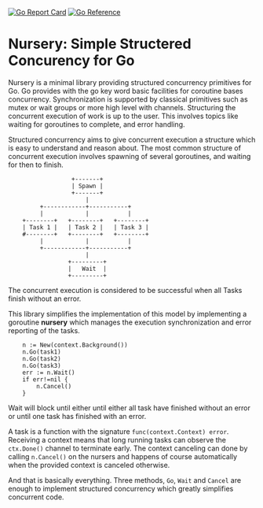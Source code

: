 [![Go Report Card](https://goreportcard.com/badge/github.com/flicaflow/nursery)](https://goreportcard.com/report/github.com/flicaflow/nursery) [![Go Reference](https://pkg.go.dev/badge/github.com/flicaflow/nursery.svg)](https://pkg.go.dev/github.com/flicaflow/nursery)


# Nursery: Simple Structered Concurency for Go

Nursery is a minimal library providing structured concurrency primitives for Go.
Go provides with the go key word basic facilities for coroutine bases concurrency. 
Synchronization is supported by classical primitives such as mutex or wait groups or more high level with channels.
Structuring the concurrent execution of work is up to the user.
This involves topics like waiting for goroutines to complete, and error handling.

Structured concurrency aims to give concurrent execution a structure which is easy to understand and reason about.
The most common structure of concurrent execution involves spawning of several goroutines, and waiting for then to finish.
```
                  +-------+
                  | Spawn |
                  +-------+
                      |
         +------------+-----------+
         |            |           |
	+--------+   +--------+   +--------+
	| Task 1 |   | Task 2 |   | Task 3 |
    #--------+   +--------+   +--------+
         |            |           |
         +------------+-----------+
                      |
                 +---------+
                 |   Wait  |
                 +---------+
```
The concurrent execution is considered to be successful when all Tasks finish without an error.

This library simplifies the implementation of this model by implementing a goroutine **nursery** which manages the execution synchronization and error reporting of the tasks.
```
	n := New(context.Background())
	n.Go(task1)
	n.Go(task2)
	n.Go(task3)
	err := n.Wait()
	if err!=nil {
		n.Cancel()
	}
```
Wait will block until either until either all task have finished without an error or until one task has finished with an error.

A task is a function with the signature `func(context.Context) error`. 
Receiving a context means that long running tasks can observe the `ctx.Done()` channel to terminate early. The context canceling  can done by calling `n.Cancel()` on the nursers and happens of course automatically when the provided context is canceled otherwise.

And that is basically everything. Three methods, `Go`, `Wait` and `Cancel` are enough to implement structured concurrency which greatly simplifies concurrent code. 


